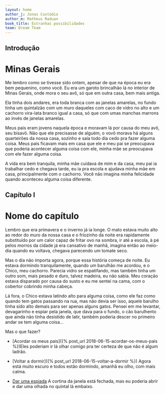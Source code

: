 ```yaml
---
layout: home
author_j: Jonas Custódio
author_m: Matheus Raduan
book_title: Estranhas possibilidades
team: Dream Team
---
```



## Introdução 
# Minas Gerais

Me lembro como se tivesse sido ontem, apesar de que na época eu era bem pequenino, como você.
Eu era um garoto brincalhão lá no interior de Minas Gerais, onde mora o seu avô, só que em outra casa,
bem mais antiga.

Ela tinha dois andares, era toda branca com as janelas amarelas, no fundo tinha um quintalzão com
um muro daqueles com caco de vidro no alto e um cachorro vira-lata branco igual a casa, só que com
umas manchas marrons ao invés de janelas amarelas.

Meus pais eram jovens naquela época e moravam lá por causa do meu avô, seu bisavô. Não que ele
precisasse de alguém, o vovô morava há alguns quarteirões da nossa casa, sozinho e saía todo dia cedo
pra fazer alguma coisa. Meus pais ficavam mais em casa que ele e meu pai se preocupava que poderia
acontecer alguma coisa com ele, minha mãe se preocupava com ele fazer alguma coisa.

A vida era bem tranquila, minha mãe cuidava de mim e da casa, meu pai ia trabalhar cedo e chegava
tarde, eu ia pra escola e ajudava minha mãe em casa, principalmente com o cachorro. Você não imagina
minha felicidade quando aconteceu alguma coisa diferente.


## Capítulo I 
# Nome do capítulo

Lembro que era primavera e o inverno já ia longe. O mato estava muito alto ao redor do muro da
nossa casa e o friozinho da noite era rapidamente substituído por um calor capaz de fritar ovo na sombra,
ir até a escola, à pé pelos morros da cidade já era cansativo de manhã, imagina então ao meio-dia quando
eu voltava, chegava parecendo um tomate seco.

Mas o dia não importa agora, porque essa história começa de noite. Eu estava dormindo
tranquilamente, quando um barulhão me acordou, e o Chico, meu cachorro. Parecia vidro se espatifando,
mas também tinha um outro som, mais pesado e duro, talvez madeira, eu não sabia. Meu coração estava
disparado por causa do susto e eu me sentei na cama, com o cobertor cobrindo minha cabeça.

Lá fora, o Chico estava latindo alto para alguma coisa, como ele faz como quando tem gatos
passando na rua, mas não devia ser isso, aquele barulho tinha sido alto demais para ser apenas alguns
gatos. Pensei em me levantar, devagarinho e espiar pela janela, que dava para o fundo, o cão barulhento
que ainda não tinha desistido de latir, também poderia descer no primeiro andar se tem alguma coisa...

Mas o que fazer?

- [Acordar os meus pais]({% post_url 2018-06-15-acordar-os-meus-pais %})Eles poderiam ir lá olhar comigo pra ter certeza de que não é algum ladrão.

- [Voltar a dormir]({% post_url 2018-06-15-voltar-a-dormir %}) Agora está muito escuro e todos estão dormindo, amanhã eu olho, com mais calma.

- [Dar uma espiada](https://google.com) A cortina da janela está fechada, mas eu poderia abrir e dar uma olhada no quintal lá embaixo.